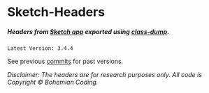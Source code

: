 # Sketch-Headers
##### Headers from [Sketch app](http://www.sketchapp.com) exported using [class-dump](http://stevenygard.com/projects/class-dump/).

```
Latest Version: 3.4.4
```

See previous [commits](https://github.com/abynim/Sketch-Headers/commits/master) for past versions.

*Disclaimer: The headers are for research purposes only. All code is Copyright © Bohemian Coding.*
